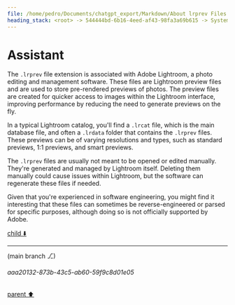 ```yaml
---
file: /home/pedro/Documents/chatgpt_export/Markdown/About lrprev Files.md
heading_stack: <root> -> 544444bd-6b16-4eed-af43-98fa3a69b615 -> System -> 86c13176-225a-4bd5-97f5-f991207f5a43 -> System -> aaa2fe2d-7be2-4569-b4c4-7213cdb836d2 -> User -> 0914aa28-090b-435f-9ca1-8f7c0c62dc03 -> Assistant
---
```

# Assistant

The `.lrprev` file extension is associated with Adobe Lightroom, a photo editing and management software. These files are Lightroom preview files and are used to store pre-rendered previews of photos. The preview files are created for quicker access to images within the Lightroom interface, improving performance by reducing the need to generate previews on the fly.

In a typical Lightroom catalog, you'll find a `.lrcat` file, which is the main database file, and often a `.lrdata` folder that contains the `.lrprev` files. These previews can be of varying resolutions and types, such as standard previews, 1:1 previews, and smart previews.

The `.lrprev` files are usually not meant to be opened or edited manually. They're generated and managed by Lightroom itself. Deleting them manually could cause issues within Lightroom, but the software can regenerate these files if needed.

Given that you're experienced in software engineering, you might find it interesting that these files can sometimes be reverse-engineered or parsed for specific purposes, although doing so is not officially supported by Adobe.

[child ⬇️](#aaa20132-873b-43c5-ab60-59f9c8d01e05)

---

(main branch ⎇)
###### aaa20132-873b-43c5-ab60-59f9c8d01e05
[parent ⬆️](#0914aa28-090b-435f-9ca1-8f7c0c62dc03)
